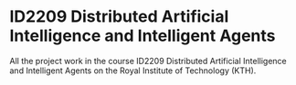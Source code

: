 # ID2209 Distributed Artificial Intelligence and Intelligent Agents
All the project work in the course ID2209 Distributed Artificial Intelligence and Intelligent Agents on the Royal Institute of Technology (KTH).
